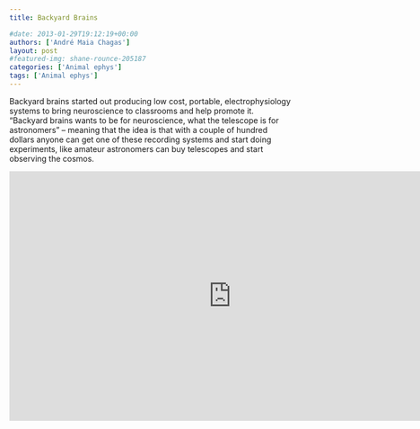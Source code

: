```yaml
---
title: Backyard Brains

#date: 2013-01-29T19:12:19+00:00
authors: ['André Maia Chagas']
layout: post
#featured-img: shane-rounce-205187
categories: ['Animal ephys']
tags: ['Animal ephys']
---
```



Backyard brains started out producing low cost, portable, electrophysiology systems to bring neuroscience to classrooms and help promote it. “Backyard brains wants to be for neuroscience, what the telescope is for astronomers” – meaning that the idea is that with a couple of hundred dollars anyone can get one of these recording systems and start doing experiments, like amateur astronomers can buy telescopes and start observing the cosmos.



<iframe width="790" height="444" src="https://www.youtube.com/embed/-mKen7tCDCs" frameborder="0" allow="accelerometer; autoplay; encrypted-media; gyroscope; picture-in-picture" allowfullscreen></iframe>

